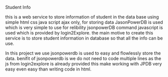 Student Info

this is a web service to store information of student in the data base using simple html css java script ajax only,
for storing data JasonPowerDB is used which is very simple to use
for relibility jsonpowerDB command javascript is used which is provided by login2Explore.
the main motive to create this service is to store student information in database so that all the info can be use.


In this project we use jsonpowerdb is used to easy and flowlessly store the data.
benifit of jsonpowerdb is we do not need to code multiple lines as the js from login2explore is already provided 
this make working with JPDB very easy even easy than writing code in html.
